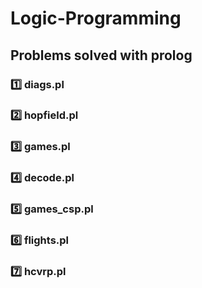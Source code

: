 # Logic-Programming

## Problems solved with prolog

### 1️⃣ diags.pl
### 2️⃣ hopfield.pl 
### 3️⃣ games.pl
### 4️⃣ decode.pl
### 5️⃣ games_csp.pl
### 6️⃣ flights.pl
### 7️⃣ hcvrp.pl
